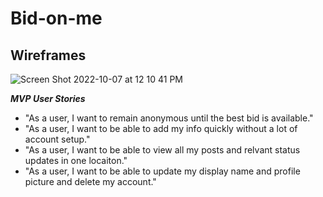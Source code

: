 # Bid-on-me


## Wireframes
![Screen Shot 2022-10-07 at 12 10 41 PM](https://user-images.githubusercontent.com/109879521/194599288-3aee5b50-66a3-44ea-a779-22295fd15c50.png)



***MVP User Stories***

- "As a user, I want to remain anonymous until the best bid is available."
- "As a user, I want to be able to add my info quickly without a lot of account setup."
- "As a user, I want to be able to view all my posts and relvant status updates in one locaiton."
- "As a user, I want to be able to update my display name and profile picture and delete my account." 
